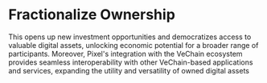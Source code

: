 # Fractionalize Ownership

This opens up new investment opportunities and democratizes access to valuable digital assets, unlocking economic potential for a broader range of participants. Moreover, Pixel's integration with the VeChain ecosystem provides seamless interoperability with other VeChain-based applications and services, expanding the utility and versatility of owned digital assets
